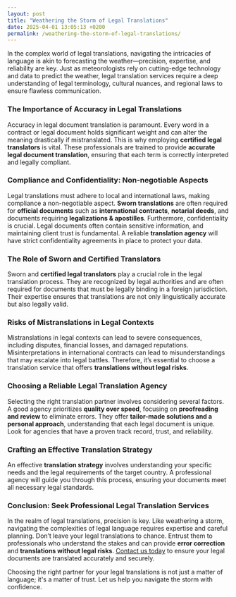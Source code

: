 ```yaml
---
layout: post
title: "Weathering the Storm of Legal Translations"
date: 2025-04-01 13:05:13 +0200
permalink: /weathering-the-storm-of-legal-translations/
---
```



In the complex world of legal translations, navigating the intricacies of language is akin to forecasting the weather—precision, expertise, and reliability are key. Just as meteorologists rely on cutting-edge technology and data to predict the weather, legal translation services require a deep understanding of legal terminology, cultural nuances, and regional laws to ensure flawless communication. 

### The Importance of Accuracy in Legal Translations

Accuracy in legal document translation is paramount. Every word in a contract or legal document holds significant weight and can alter the meaning drastically if mistranslated. This is why employing **certified legal translators** is vital. These professionals are trained to provide **accurate legal document translation**, ensuring that each term is correctly interpreted and legally compliant.

### Compliance and Confidentiality: Non-negotiable Aspects

Legal translations must adhere to local and international laws, making compliance a non-negotiable aspect. **Sworn translations** are often required for **official documents** such as **international contracts**, **notarial deeds**, and documents requiring **legalizations & apostilles**. Furthermore, confidentiality is crucial. Legal documents often contain sensitive information, and maintaining client trust is fundamental. A reliable **translation agency** will have strict confidentiality agreements in place to protect your data.

### The Role of Sworn and Certified Translators

Sworn and **certified legal translators** play a crucial role in the legal translation process. They are recognized by legal authorities and are often required for documents that must be legally binding in a foreign jurisdiction. Their expertise ensures that translations are not only linguistically accurate but also legally valid.

### Risks of Mistranslations in Legal Contexts

Mistranslations in legal contexts can lead to severe consequences, including disputes, financial losses, and damaged reputations. Misinterpretations in international contracts can lead to misunderstandings that may escalate into legal battles. Therefore, it’s essential to choose a translation service that offers **translations without legal risks**.

### Choosing a Reliable Legal Translation Agency

Selecting the right translation partner involves considering several factors. A good agency prioritizes **quality over speed**, focusing on **proofreading and review** to eliminate errors. They offer **tailor-made solutions and a personal approach**, understanding that each legal document is unique. Look for agencies that have a proven track record, trust, and reliability.

### Crafting an Effective Translation Strategy

An effective **translation strategy** involves understanding your specific needs and the legal requirements of the target country. A professional agency will guide you through this process, ensuring your documents meet all necessary legal standards.

### Conclusion: Seek Professional Legal Translation Services

In the realm of legal translations, precision is key. Like weathering a storm, navigating the complexities of legal language requires expertise and careful planning. Don’t leave your legal translations to chance. Entrust them to professionals who understand the stakes and can provide **error correction** and **translations without legal risks**. [Contact us today](https://www.legaltranslations.be/) to ensure your legal documents are translated accurately and securely.

Choosing the right partner for your legal translations is not just a matter of language; it's a matter of trust. Let us help you navigate the storm with confidence.